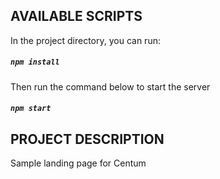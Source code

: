 ## AVAILABLE SCRIPTS

In the project directory, you can run:

##### `npm install`

Then run the command below to start the server

##### `npm start` 

## PROJECT DESCRIPTION

Sample landing page for Centum
